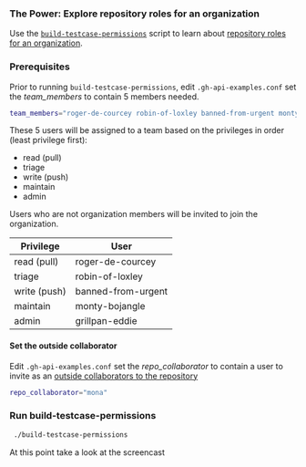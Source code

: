 ### The Power: Explore repository roles for an organization 
Use the [`build-testcase-permissions`](https://github.com/gm3dmo/the-power/blob/main/build-testcase-permissions) script to learn about [repository roles for an organization](https://docs.github.com/en/organizations/managing-user-access-to-your-organizations-repositories/managing-repository-roles/repository-roles-for-an-organization).

### Prerequisites
Prior to running `build-testcase-permissions`, edit `.gh-api-examples.conf` set the *team_members* to contain 5 members needed. 

```bash
team_members="roger-de-courcey robin-of-loxley banned-from-urgent monty-bojangle grillpan-eddie"
```

These 5 users will be assigned to a team based on the privileges in order (least privilege first):

- read (pull)
- triage
- write (push)
- maintain
- admin

Users who are not organization members will be invited to join the organization.

| Privilege  | User                  |
|------------|-----------------------|
| read (pull)| roger-de-courcey      |
| triage     | robin-of-loxley       |
| write (push)| banned-from-urgent   |
| maintain   | monty-bojangle        |
| admin      | grillpan-eddie        |


#### Set the outside collaborator
Edit `.gh-api-examples.conf` set the *repo_collaborator* to contain a user to invite as an [outside collaborators to the repository](https://docs.github.com/en/enterprise-cloud@latest/organizations/managing-user-access-to-your-organizations-repositories/managing-outside-collaborators/adding-outside-collaborators-to-repositories-in-your-organization)

```bash
repo_collaborator="mona"
```

### Run build-testcase-permissions


```bash
 ./build-testcase-permissions
```

At this point take a look at the screencast []()
